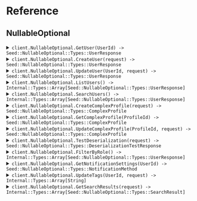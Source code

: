 # Reference
## NullableOptional
<details><summary><code>client.NullableOptional.GetUser(UserId) -> Seed::NullableOptional::Types::UserResponse</code></summary>
<dl>
<dd>

#### 📝 Description

<dl>
<dd>

<dl>
<dd>

Get a user by ID
</dd>
</dl>
</dd>
</dl>

#### 🔌 Usage

<dl>
<dd>

<dl>
<dd>

```ruby
client.nullable_optional.get_user();
```
</dd>
</dl>
</dd>
</dl>

#### ⚙️ Parameters

<dl>
<dd>

<dl>
<dd>

**userId:** `String` 
    
</dd>
</dl>
</dd>
</dl>


</dd>
</dl>
</details>

<details><summary><code>client.NullableOptional.CreateUser(request) -> Seed::NullableOptional::Types::UserResponse</code></summary>
<dl>
<dd>

#### 📝 Description

<dl>
<dd>

<dl>
<dd>

Create a new user
</dd>
</dl>
</dd>
</dl>

#### 🔌 Usage

<dl>
<dd>

<dl>
<dd>

```ruby
client.nullable_optional.create_user({
  username:'username',
  email:'email',
  phone:'phone',
  address:{
    street:'street',
    city:'city',
    state:'state',
    zipCode:'zipCode',
    country:'country',
    buildingId:'buildingId',
    tenantId:'tenantId'
  }
});
```
</dd>
</dl>
</dd>
</dl>

#### ⚙️ Parameters

<dl>
<dd>

<dl>
<dd>

**request:** `Seed::NullableOptional::Types::CreateUserRequest` 
    
</dd>
</dl>
</dd>
</dl>


</dd>
</dl>
</details>

<details><summary><code>client.NullableOptional.UpdateUser(UserId, request) -> Seed::NullableOptional::Types::UserResponse</code></summary>
<dl>
<dd>

#### 📝 Description

<dl>
<dd>

<dl>
<dd>

Update a user (partial update)
</dd>
</dl>
</dd>
</dl>

#### 🔌 Usage

<dl>
<dd>

<dl>
<dd>

```ruby
client.nullable_optional.update_user({
  username:'username',
  email:'email',
  phone:'phone',
  address:{
    street:'street',
    city:'city',
    state:'state',
    zipCode:'zipCode',
    country:'country',
    buildingId:'buildingId',
    tenantId:'tenantId'
  }
});
```
</dd>
</dl>
</dd>
</dl>

#### ⚙️ Parameters

<dl>
<dd>

<dl>
<dd>

**userId:** `String` 
    
</dd>
</dl>

<dl>
<dd>

**request:** `Seed::NullableOptional::Types::UpdateUserRequest` 
    
</dd>
</dl>
</dd>
</dl>


</dd>
</dl>
</details>

<details><summary><code>client.NullableOptional.ListUsers() -> Internal::Types::Array[Seed::NullableOptional::Types::UserResponse]</code></summary>
<dl>
<dd>

#### 📝 Description

<dl>
<dd>

<dl>
<dd>

List all users
</dd>
</dl>
</dd>
</dl>

#### 🔌 Usage

<dl>
<dd>

<dl>
<dd>

```ruby
client.nullable_optional.list_users({
  limit:1,
  offset:1,
  includeDeleted:true,
  sortBy:'sortBy'
});
```
</dd>
</dl>
</dd>
</dl>

#### ⚙️ Parameters

<dl>
<dd>

<dl>
<dd>

**limit:** `Integer` 
    
</dd>
</dl>

<dl>
<dd>

**offset:** `Integer` 
    
</dd>
</dl>

<dl>
<dd>

**includeDeleted:** `Internal::Types::Boolean` 
    
</dd>
</dl>

<dl>
<dd>

**sortBy:** `String` 
    
</dd>
</dl>
</dd>
</dl>


</dd>
</dl>
</details>

<details><summary><code>client.NullableOptional.SearchUsers() -> Internal::Types::Array[Seed::NullableOptional::Types::UserResponse]</code></summary>
<dl>
<dd>

#### 📝 Description

<dl>
<dd>

<dl>
<dd>

Search users
</dd>
</dl>
</dd>
</dl>

#### 🔌 Usage

<dl>
<dd>

<dl>
<dd>

```ruby
client.nullable_optional.search_users({
  query:'query',
  department:'department',
  role:'role',
  isActive:true
});
```
</dd>
</dl>
</dd>
</dl>

#### ⚙️ Parameters

<dl>
<dd>

<dl>
<dd>

**query:** `String` 
    
</dd>
</dl>

<dl>
<dd>

**department:** `String` 
    
</dd>
</dl>

<dl>
<dd>

**role:** `String` 
    
</dd>
</dl>

<dl>
<dd>

**isActive:** `Internal::Types::Boolean` 
    
</dd>
</dl>
</dd>
</dl>


</dd>
</dl>
</details>

<details><summary><code>client.NullableOptional.CreateComplexProfile(request) -> Seed::NullableOptional::Types::ComplexProfile</code></summary>
<dl>
<dd>

#### 📝 Description

<dl>
<dd>

<dl>
<dd>

Create a complex profile to test nullable enums and unions
</dd>
</dl>
</dd>
</dl>

#### 🔌 Usage

<dl>
<dd>

<dl>
<dd>

```ruby
client.nullable_optional.create_complex_profile({
  id:'id',
  nullableArray:['nullableArray', 'nullableArray'],
  optionalArray:['optionalArray', 'optionalArray'],
  optionalNullableArray:['optionalNullableArray', 'optionalNullableArray'],
  nullableListOfNullables:['nullableListOfNullables', 'nullableListOfNullables'],
  nullableMapOfNullables:{
    nullableMapOfNullables:{
      street:'street',
      city:'city',
      state:'state',
      zipCode:'zipCode',
      country:'country',
      buildingId:'buildingId',
      tenantId:'tenantId'
    }
  },
  nullableListOfUnions:[],
  optionalMapOfEnums:{}
});
```
</dd>
</dl>
</dd>
</dl>

#### ⚙️ Parameters

<dl>
<dd>

<dl>
<dd>

**request:** `Seed::NullableOptional::Types::ComplexProfile` 
    
</dd>
</dl>
</dd>
</dl>


</dd>
</dl>
</details>

<details><summary><code>client.NullableOptional.GetComplexProfile(ProfileId) -> Seed::NullableOptional::Types::ComplexProfile</code></summary>
<dl>
<dd>

#### 📝 Description

<dl>
<dd>

<dl>
<dd>

Get a complex profile by ID
</dd>
</dl>
</dd>
</dl>

#### 🔌 Usage

<dl>
<dd>

<dl>
<dd>

```ruby
client.nullable_optional.get_complex_profile();
```
</dd>
</dl>
</dd>
</dl>

#### ⚙️ Parameters

<dl>
<dd>

<dl>
<dd>

**profileId:** `String` 
    
</dd>
</dl>
</dd>
</dl>


</dd>
</dl>
</details>

<details><summary><code>client.NullableOptional.UpdateComplexProfile(ProfileId, request) -> Seed::NullableOptional::Types::ComplexProfile</code></summary>
<dl>
<dd>

#### 📝 Description

<dl>
<dd>

<dl>
<dd>

Update complex profile to test nullable field updates
</dd>
</dl>
</dd>
</dl>

#### 🔌 Usage

<dl>
<dd>

<dl>
<dd>

```ruby
client.nullable_optional.update_complex_profile({
  profileId:'profileId',
  nullableArray:['nullableArray', 'nullableArray']
});
```
</dd>
</dl>
</dd>
</dl>

#### ⚙️ Parameters

<dl>
<dd>

<dl>
<dd>

**profileId:** `String` 
    
</dd>
</dl>

<dl>
<dd>

**nullableRole:** `Seed::NullableOptional::Types::UserRole` 
    
</dd>
</dl>

<dl>
<dd>

**nullableStatus:** `Seed::NullableOptional::Types::UserStatus` 
    
</dd>
</dl>

<dl>
<dd>

**nullableNotification:** `Seed::NullableOptional::Types::NotificationMethod` 
    
</dd>
</dl>

<dl>
<dd>

**nullableSearchResult:** `Seed::NullableOptional::Types::SearchResult` 
    
</dd>
</dl>

<dl>
<dd>

**nullableArray:** `Internal::Types::Array[String]` 
    
</dd>
</dl>
</dd>
</dl>


</dd>
</dl>
</details>

<details><summary><code>client.NullableOptional.TestDeserialization(request) -> Seed::NullableOptional::Types::DeserializationTestResponse</code></summary>
<dl>
<dd>

#### 📝 Description

<dl>
<dd>

<dl>
<dd>

Test endpoint for validating null deserialization
</dd>
</dl>
</dd>
</dl>

#### 🔌 Usage

<dl>
<dd>

<dl>
<dd>

```ruby
client.nullable_optional.test_deserialization({
  requiredString:'requiredString',
  nullableString:'nullableString',
  optionalString:'optionalString',
  optionalNullableString:'optionalNullableString',
  nullableList:['nullableList', 'nullableList'],
  nullableMap:{
    nullableMap:1
  },
  nullableObject:{
    street:'street',
    city:'city',
    state:'state',
    zipCode:'zipCode',
    country:'country',
    buildingId:'buildingId',
    tenantId:'tenantId'
  },
  optionalObject:{
    id:'id',
    name:'name',
    domain:'domain',
    employeeCount:1
  }
});
```
</dd>
</dl>
</dd>
</dl>

#### ⚙️ Parameters

<dl>
<dd>

<dl>
<dd>

**request:** `Seed::NullableOptional::Types::DeserializationTestRequest` 
    
</dd>
</dl>
</dd>
</dl>


</dd>
</dl>
</details>

<details><summary><code>client.NullableOptional.FilterByRole() -> Internal::Types::Array[Seed::NullableOptional::Types::UserResponse]</code></summary>
<dl>
<dd>

#### 📝 Description

<dl>
<dd>

<dl>
<dd>

Filter users by role with nullable enum
</dd>
</dl>
</dd>
</dl>

#### 🔌 Usage

<dl>
<dd>

<dl>
<dd>

```ruby
client.nullable_optional.filter_by_role({});
```
</dd>
</dl>
</dd>
</dl>

#### ⚙️ Parameters

<dl>
<dd>

<dl>
<dd>

**role:** `Seed::NullableOptional::Types::UserRole` 
    
</dd>
</dl>

<dl>
<dd>

**status:** `Seed::NullableOptional::Types::UserStatus` 
    
</dd>
</dl>

<dl>
<dd>

**secondaryRole:** `Seed::NullableOptional::Types::UserRole` 
    
</dd>
</dl>
</dd>
</dl>


</dd>
</dl>
</details>

<details><summary><code>client.NullableOptional.GetNotificationSettings(UserId) -> Seed::NullableOptional::Types::NotificationMethod</code></summary>
<dl>
<dd>

#### 📝 Description

<dl>
<dd>

<dl>
<dd>

Get notification settings which may be null
</dd>
</dl>
</dd>
</dl>

#### 🔌 Usage

<dl>
<dd>

<dl>
<dd>

```ruby
client.nullable_optional.get_notification_settings();
```
</dd>
</dl>
</dd>
</dl>

#### ⚙️ Parameters

<dl>
<dd>

<dl>
<dd>

**userId:** `String` 
    
</dd>
</dl>
</dd>
</dl>


</dd>
</dl>
</details>

<details><summary><code>client.NullableOptional.UpdateTags(UserId, request) -> Internal::Types::Array[String]</code></summary>
<dl>
<dd>

#### 📝 Description

<dl>
<dd>

<dl>
<dd>

Update tags to test array handling
</dd>
</dl>
</dd>
</dl>

#### 🔌 Usage

<dl>
<dd>

<dl>
<dd>

```ruby
client.nullable_optional.update_tags({
  userId:'userId',
  tags:['tags', 'tags'],
  categories:['categories', 'categories'],
  labels:['labels', 'labels']
});
```
</dd>
</dl>
</dd>
</dl>

#### ⚙️ Parameters

<dl>
<dd>

<dl>
<dd>

**userId:** `String` 
    
</dd>
</dl>

<dl>
<dd>

**tags:** `Internal::Types::Array[String]` 
    
</dd>
</dl>

<dl>
<dd>

**categories:** `Internal::Types::Array[String]` 
    
</dd>
</dl>

<dl>
<dd>

**labels:** `Internal::Types::Array[String]` 
    
</dd>
</dl>
</dd>
</dl>


</dd>
</dl>
</details>

<details><summary><code>client.NullableOptional.GetSearchResults(request) -> Internal::Types::Array[Seed::NullableOptional::Types::SearchResult]</code></summary>
<dl>
<dd>

#### 📝 Description

<dl>
<dd>

<dl>
<dd>

Get search results with nullable unions
</dd>
</dl>
</dd>
</dl>

#### 🔌 Usage

<dl>
<dd>

<dl>
<dd>

```ruby
client.nullable_optional.get_search_results({
  query:'query',
  filters:{
    filters:'filters'
  },
  includeTypes:['includeTypes', 'includeTypes']
});
```
</dd>
</dl>
</dd>
</dl>

#### ⚙️ Parameters

<dl>
<dd>

<dl>
<dd>

**query:** `String` 
    
</dd>
</dl>

<dl>
<dd>

**filters:** `Internal::Types::Hash[String, String]` 
    
</dd>
</dl>

<dl>
<dd>

**includeTypes:** `Internal::Types::Array[String]` 
    
</dd>
</dl>
</dd>
</dl>


</dd>
</dl>
</details>
